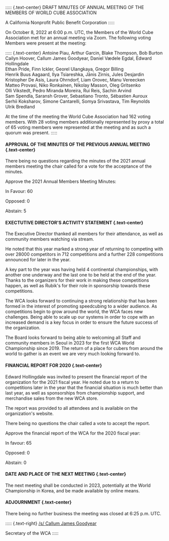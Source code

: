 ::::: {.text-center}
DRAFT MINUTES OF ANNUAL MEETING OF THE MEMBERS OF WORLD CUBE ASSOCIATION

A California Nonprofit Public Benefit Corporation
:::::

On October 8, 2022 at 6:00 p.m. UTC, the Members of the World Cube Association met for an annual meeting via Zoom. The following voting Members were present at the meeting:

::::: {.text-center}
Antoine Piau, Arthur Garcin, Blake Thompson, Bob Burton <br>
Cailyn Hoover, Callum James Goodyear, Daniel Vædele Egdal, Edward Hollingdale <br>
Ethan Pride, Finn Ickler, Georel Ulangkaya, Gregor Billing <br>
Henrik Buus Aagaard, Ilya Tsiareshka, Jānis Zirnis, Jules Desjardin <br>
Kristopher De Asis, Laura Ohrndorf, Liam Orovec, Manu Vereecken <br>
Matteo Provasi, Niko Ronkainen, Nikolay Masson, Oleg Gritsenko <br>
Olli Vikstedt, Pedro Miranda Moreira, Rui Reis, Sachin Arvind <br>
Sam Spendla, Saransh Grover, Sebastiano Tronto, Sébastien Auroux <br>
Serhii Koksharov, Simone Cantarelli, Somya Srivastava, Tim Reynolds <br>
Ulrik Bredland  <br>


At the time of the meeting the World Cube Association had 162 voting members. With 28 voting members additionally represented by proxy a total of 65 voting members were represented at the meeting and as such a quorum was present.
:::::


#### **APPROVAL OF THE MINUTES OF THE PREVIOUS ANNUAL MEETING** {.text-center}

There being no questions regarding the minutes of the 2021 annual members meeting the chair called for a vote for the acceptance of the minutes.

Approve the 2021 Annual Members Meeting Minutes:

In Favour: 60

Opposed: 0

Abstain: 5

#### **EXECTUTIVE DIRECTOR'S ACTIVITY STATEMENT** {.text-center}

The Executive Director thanked all members for their attendance, as well as community members watching via stream.

He noted that this year marked a strong year of returning to competing with over 28000 competitors in 712 competitions and a further 228 competitions announced for later in the year.

A key part to the year was having held 4 continental championships, with another one underway and the last one to be held at the end of the year. Thanks to the organizers for their work in making these competitions happen, as well as Rubik's for their role in sponsorship towards these competitions.

The WCA looks forward to continuing a strong relationship that has been formed in the interest of promoting speedcubing to a wider audience. As competitions begin to grow around the world, the WCA faces new challenges. Being able to scale up our systems in order to cope with an increased demand is a key focus in order to ensure the future success of the organization.

The Board looks forward to being able to welcoming all Staff and community members in Seoul in 2023 for the first WCA World Championship since 2019. The return of a place for cubers from around the world to gather is an event we are very much looking forward to.

#### **FINANCIAL REPORT FOR 2020** {.text-center}

Edward Hollingdale was invited to present the financial report of the organization for the 2021 fiscal year. He noted due to a return to competitions later in the year that the financial situation is much better than last year, as well as sponsorships from championship support, and merchandise sales from the new WCA store.

The report was provided to all attendees and is available on the organization's website.

There being no questions the chair called a vote to accept the report.

Approve the financial report of the WCA for the 2020 fiscal year:

In favour: 65

Opposed: 0

Abstain: 0

#### **DATE AND PLACE OF THE NEXT MEETING** {.text-center}

The next meeting shall be conducted in 2023, potentially at the World Championship in Korea, and be made available by online means.

#### **ADJOURNMENT** {.text-center}

There being no further business the meeting was closed at 6:25 p.m. UTC.

::::: {.text-right}
<u>/s/ Callum James Goodyear </u>

Secretary of the WCA
:::::

